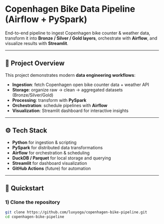# Copenhagen Bike Data Pipeline (Airflow + PySpark)

End-to-end pipeline to ingest Copenhagen bike counter & weather data, transform it into **Bronze / Silver / Gold layers**, orchestrate with **Airflow**, and visualize results with **Streamlit**.

---

## 🚴 Project Overview
This project demonstrates modern **data engineering workflows**:
- **Ingestion**: fetch Copenhagen open bike counter data + weather API
- **Storage**: organize raw → clean → aggregated datasets (Bronze/Silver/Gold)
- **Processing**: transform with **PySpark**
- **Orchestration**: schedule pipelines with **Airflow**
- **Visualization**: Streamlit dashboard for interactive insights

---

## ⚙️ Tech Stack
- **Python** for ingestion & scripting  
- **PySpark** for distributed data transformations  
- **Airflow** for orchestration & scheduling  
- **DuckDB / Parquet** for local storage and querying  
- **Streamlit** for dashboard visualization  
- **GitHub Actions** (future) for automation  

---

## 🚀 Quickstart

### 1) Clone the repository
```bash
git clone https://github.com/luxyoga/copenhagen-bike-pipeline.git
cd copenhagen-bike-pipeline
